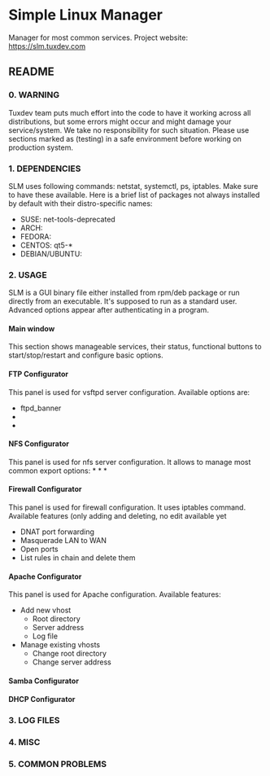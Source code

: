 # Simple Linux Manager
Manager for most common services. Project website: https://slm.tuxdev.com

## README
### 0. WARNING
Tuxdev team puts much effort into the code to have it working across all distributions, but some errors might occur and might damage your service/system. We take no responsibility for such situation. Please use sections marked as (testing) in a safe environment before working on production system.

### 1. DEPENDENCIES
SLM uses following commands: netstat, systemctl, ps, iptables. Make sure to have these available. Here is a brief list of packages not always installed by default with their distro-specific names:
* SUSE: net-tools-deprecated
* ARCH:
* FEDORA:
* CENTOS: qt5-*
* DEBIAN/UBUNTU:

### 2. USAGE
SLM is a GUI binary file either installed from rpm/deb package or run directly from an executable. It's supposed to run as a standard user. Advanced options appear after authenticating in a program.

#### Main window
This section shows manageable services, their status, functional buttons to start/stop/restart and configure basic options.

#### FTP Configurator
This panel is used for vsftpd server configuration. Available options are:
* ftpd_banner 
* 
*
 
#### NFS Configurator
This panel is used for nfs server configuration. It allows to manage most common export options:
* 
* 
* 

#### Firewall Configurator
This panel is used for firewall configuration. It uses iptables command. Available features (only adding and deleting, no edit available yet
* DNAT port forwarding
* Masquerade LAN to WAN
* Open ports
* List rules in chain and delete them

#### Apache Configurator
This panel is used for Apache configuration. Available features:
* Add new vhost
  * Root directory
  * Server address
  * Log file
* Manage existing vhosts
  * Change root directory
  * Change server address

#### Samba Configurator

#### DHCP Configurator

### 3. LOG FILES

### 4. MISC

### 5. COMMON PROBLEMS

